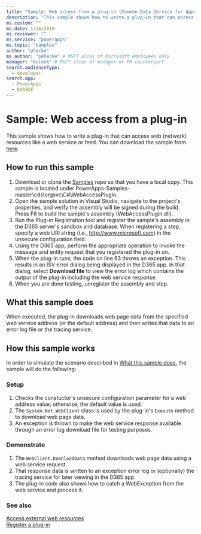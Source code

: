 ```yaml
---
title: "Sample: Web access from a plug-in (Common Data Service for Apps) | Microsoft Docs" # Intent and product brand in a unique string of 43-59 chars including spaces
description: "This sample shows how to write a plug-in that can access resources on the web (network)." # 115-145 characters including spaces. This abstract displays in the search result.
ms.custom: ""
ms.date: 1/16/2019
ms.reviewer: ""
ms.service: "powerapps"
ms.topic: "samples"
author: "phecke"
ms.author: "pehecke" # MSFT alias of Microsoft employees only
manager: "kvivek" # MSFT alias of manager or PM counterpart
search.audienceType: 
  - developer
search.app: 
  - PowerApps
  - D365CE
---
```

# Sample: Web access from a plug-in

This sample shows how to write a plug-in that can access web (network) resources like a web service or feed. You can download the sample from [here](https://github.com/Microsoft/PowerApps-Samples/tree/master/cds/orgsvc/C%23/WebAccessPlugin).

## How to run this sample

1. Download or clone the [Samples](https://github.com/Microsoft/PowerApps-Samples) repo so that you have a local copy. This sample is located under PowerApps-Samples-master\cds\orgsvc\C#\WebAccessPlugin.
2. Open the sample solution in Visual Studio, navigate to the project's properties, and verify the assembly will be signed during the build. Press F6 to build the sample's assembly (WebAccessPlugin.dll).
3. Run the Plug-in Registration tool and register the sample's assembly in the D365 server's sandbox and database. When registering a step, specify a web URI string (i.e., http://www.microsoft.com) in the unsecure configuration field.
4. Using the D365 app, perform the appropriate operation to invoke the message and entity request that you registered the plug-in on.
5. When the plug-in runs, the code on line 63 throws an exception. This results in an ISV error dialog being displayed in the D365 app. In that dialog, select **Download file** to view the error log which contains the output of the plug-in including the web service response.
6. When you are done testing, unregister the assembly and step.

## What this sample does

When executed, the plug-in downloads web page data from the specified web service address (or the default address) and then writes that data to an error log file or the tracing service.

## How this sample works

In order to simulate the scenario described in [What this sample does](#what-this-sample-does), the sample will do the following:

### Setup

1. Checks the constuctor's unsecure configuration parameter for a web address value; otherwise, the default value is used.
2. The `System.Net.WebClient` class is used by the plug-in's `Execute` method to download web page data.
3. An exception is thrown to make the web service response available through an error log download file for testing purposes.

### Demonstrate

1. The `WebClient.DownloadData` method downloads web page data using a web service request.
2. That response data is written to an exception error log or (optionally) the tracing service for later viewing in the D365 app.
3. The plug-in code also shows how to catch a WebException from the web service and process it.

### See also
[Access external web resources](../../access-web-services.md)<br/>
[Register a plug-in](../../register-plug-in.md)